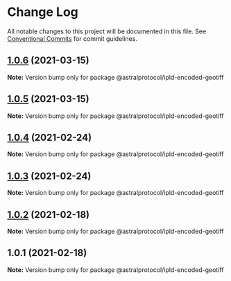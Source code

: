 # Change Log

All notable changes to this project will be documented in this file.
See [Conventional Commits](https://conventionalcommits.org) for commit guidelines.

## [1.0.6](https://github.com/AstralProtocol/astralprotocol/compare/@astralprotocol/ipld-encoded-geotiff@1.0.5...@astralprotocol/ipld-encoded-geotiff@1.0.6) (2021-03-15)

**Note:** Version bump only for package @astralprotocol/ipld-encoded-geotiff





## [1.0.5](https://github.com/AstralProtocol/astralprotocol/compare/@astralprotocol/ipld-encoded-geotiff@1.0.4...@astralprotocol/ipld-encoded-geotiff@1.0.5) (2021-03-15)

**Note:** Version bump only for package @astralprotocol/ipld-encoded-geotiff





## [1.0.4](https://github.com/AstralProtocol/astralprotocol/compare/@astralprotocol/ipld-encoded-geotiff@1.0.3...@astralprotocol/ipld-encoded-geotiff@1.0.4) (2021-02-24)

**Note:** Version bump only for package @astralprotocol/ipld-encoded-geotiff





## [1.0.3](https://github.com/AstralProtocol/astralprotocol/compare/@astralprotocol/ipld-encoded-geotiff@1.0.2...@astralprotocol/ipld-encoded-geotiff@1.0.3) (2021-02-24)

**Note:** Version bump only for package @astralprotocol/ipld-encoded-geotiff





## [1.0.2](https://github.com/AstralProtocol/astralprotocol/compare/@astralprotocol/ipld-encoded-geotiff@1.0.1...@astralprotocol/ipld-encoded-geotiff@1.0.2) (2021-02-18)

**Note:** Version bump only for package @astralprotocol/ipld-encoded-geotiff





## 1.0.1 (2021-02-18)

**Note:** Version bump only for package @astralprotocol/ipld-encoded-geotiff

